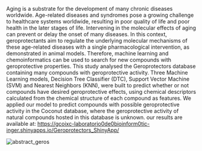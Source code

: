 Aging is a substrate for the development of many chronic diseases worldwide. Age-related diseases and syndromes pose a growing challenge to healthcare systems worldwide, resulting in poor quality of life and poor health in the later stages of life. Intervening in the molecular effects of aging can prevent or delay the onset of many diseases. In this context, geroprotectants aim to regulate the underlying molecular mechanisms of these age-related diseases with a single pharmacological intervention, as demonstrated in animal models. Therefore, machine learning and chemoinformatics can be used to search for new compounds with geroprotective properties. This study analysed the Geroprotectors database containing many compounds with geroprotective activity. Three Machine Learning models, Decision Tree Classifier (DTC), Support Vector Machine (SVM) and Nearest Neighbors (KNN), were built to predict whether or not compounds have desired geroprotective effects, using chemical descriptors calculated from the chemical structure of each compound as features. We applied our model to predict compounds with possible geroprotective activity in the Coconut database, where the geroprotective activity of natural compounds hosted in this database is unknown.
our results are available at: https://gcoixc-laboratorio0de0bioinform0tic-inger.shinyapps.io/Geroprotectors_ShinyApp/ 

![abstract_geros](https://github.com/user-attachments/assets/e9c025b8-1a6a-4fe5-9eff-bc4718c42af9)
